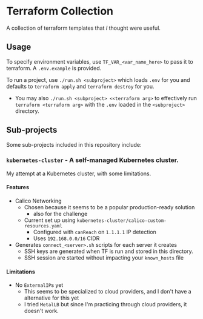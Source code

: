 # Terraform Collection
A collection of terraform templates that *I* thought were useful.

## Usage
To specify environment variables, use `TF_VAR_<var_name_here>` to pass it to terraform. A `.env.example` is provided.

To run a project, use `./run.sh <subproject>` which loads `.env` for you and defaults to `terraform apply` and `terraform destroy` for you.
- You may also `./run.sh <subproject> <<terraform arg>` to effectively run `terraform <terraform arg>` with the `.env` loaded in the `<subproject>` directory.

## Sub-projects
Some sub-projects included in this repository include:

### `kubernetes-cluster` - A self-managed Kubernetes cluster.
My attempt at a Kubernetes cluster, with some limitations.

#### Features
- Calico Networking
    - Chosen because it seems to be a popular production-ready solution
        - also for the challenge
    - Current set up using `kubernetes-cluster/calico-custom-resources.yaml`
        - Configured with `canReach` on `1.1.1.1` IP detection
        - Uses `192.168.0.0/16` CIDR
- Generates `connect_<server>.sh` scripts for each server it creates
    - SSH keys are generated when TF is run and stored in this directory.
    - SSH session are started without impacting your `known_hosts` file

#### Limitations
- No `ExternalIP`s yet
    - This seems to be specialized to cloud providers, and I don't have a alternative for this yet
    - I tried `MetalLB` but since I'm practicing through cloud providers, it doesn't work.
